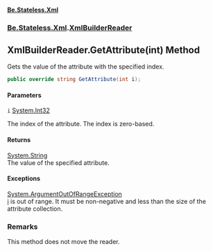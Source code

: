 #### [Be.Stateless.Xml](README.md 'README')
### [Be.Stateless.Xml](Be.Stateless.Xml.md 'Be.Stateless.Xml').[XmlBuilderReader](XmlBuilderReader.md 'Be.Stateless.Xml.XmlBuilderReader')

## XmlBuilderReader.GetAttribute(int) Method

Gets the value of the attribute with the specified index.

```csharp
public override string GetAttribute(int i);
```
#### Parameters

<a name='Be.Stateless.Xml.XmlBuilderReader.GetAttribute(int).i'></a>

`i` [System.Int32](https://docs.microsoft.com/en-us/dotnet/api/System.Int32 'System.Int32')

The index of the attribute. The index is zero-based.

#### Returns
[System.String](https://docs.microsoft.com/en-us/dotnet/api/System.String 'System.String')  
The value of the specified attribute.

#### Exceptions

[System.ArgumentOutOfRangeException](https://docs.microsoft.com/en-us/dotnet/api/System.ArgumentOutOfRangeException 'System.ArgumentOutOfRangeException')  
[i](XmlBuilderReader.GetAttribute(int).md#Be.Stateless.Xml.XmlBuilderReader.GetAttribute(int).i 'Be.Stateless.Xml.XmlBuilderReader.GetAttribute(int).i') is out of range. It must be non-negative and less than the size of the attribute collection.

### Remarks
This method does not move the reader.